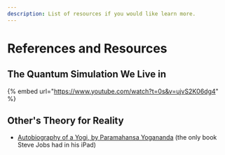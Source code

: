 ```yaml
---
description: List of resources if you would like learn more.
---
```


# References and Resources

## The Quantum Simulation We Live in

{% embed url="https://www.youtube.com/watch?t=0s&v=ujvS2K06dg4" %}



## Other's Theory for Reality

* [Autobiography of a Yogi, by Paramahansa Yogananda](https://www.amazon.com/Autobiography-Self-Realization-Fellowship-Paramahansa-Yogananda/dp/0876120796) (the only book Steve Jobs had in his iPad)



